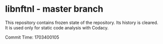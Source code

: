 # libnftnl - master branch

This repository contains frozen state of the repository.
Its history is cleared. It is used only for static code
analysis with Codacy.

Commit Time: 1703400105